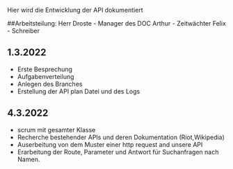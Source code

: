 Hier wird die Entwicklung der API dokumentiert

##Arbeitsteilung:
Herr Droste - Manager des DOC 
Arthur - Zeitwächter
Felix - Schreiber

## 1.3.2022
- Erste Besprechung
- Aufgabenverteilung
- Anlegen des Branches
- Erstellung der API plan Datei und des Logs

## 4.3.2022
- scrum mit gesamter Klasse
- Recherche bestehender APIs und deren Dokumentation (Riot,Wikipedia)
- Auserbeitung von dem Muster einer http request and unsere API
- Erarbeitung der Route, Parameter und Antwort für Suchanfragen nach Namen. 
